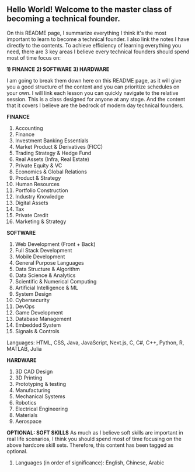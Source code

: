 ## Hello World! Welcome to the master class of becoming a technical founder.

On this README page, I summarize everything I think it's the most important to learn to become a technical founder. I also link the notes I have directly to the contents. To achieve efficiency of learning everything you need, there are 3 key areas I believe every technical founders should spend most of time focus on:

**1) FINANCE**
**2) SOFTWARE**
**3) HARDWARE**

I am going to break them down here on this README page, as it will give you a good structure of the content and you can prioritize schedules on your own. I will link each lesson you can quickly navigate to the relative session. This is a class designed for anyone at any stage. And the content that it covers I believe are the bedrock of modern day technical founders.

**FINANCE**
1) Accounting
2) Finance
3) Investment Banking Essentials
4) Market Product & Derivatives (FICC)
5) Trading Strategy & Hedge Fund
6) Real Assets (Infra, Real Estate)
7) Private Equity & VC
8) Economics & Global Relations
9) Product & Strategy
10) Human Resources
11) Portfolio Construction
12) Industry Knowledge
13) Digital Assets
14) Tax
15) Private Credit
16) Marketing & Strategy

**SOFTWARE**
1) Web Development (Front + Back)
2) Full Stack Development
3) Mobile Development
4) General Purpose Languages 
5) Data Structure & Algorithm
6) Data Science & Analytics
7) Scientific & Numerical Computing
8) Artificial Intelligence & ML
9) System Design
10) Cybersecurity
11) DevOps
12) Game Development
13) Database Management
14) Embedded System
15) Signals & Controls

Languages: HTML, CSS, Java, JavaScript, Next.js, C, C#, C++, Python, R, MATLAB, Julia

**HARDWARE**
1) 3D CAD Design
2) 3D Printing
3) Prototyping & testing
4) Manufacturing
5) Mechanical Systems
6) Robotics
7) Electrical Engineering
8) Materials
9) Aerospace

**OPTIONAL: SOFT SKILLS**
As much as I believe soft skills are important in real life scenarios, I think you should spend most of time focusing on the above hardcore skill sets. Therefore, this content has been tagged as optional.

1) Languages (in order of significance): English, Chinese, Arabic






